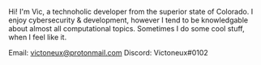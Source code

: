 Hi! I'm Vic, a technoholic developer from the superior state of Colorado. I enjoy cybersecurity & development, however I tend to be knowledgable about almost all computational topics. Sometimes I do some cool stuff, when I feel like it.

Email: victoneux@protonmail.com
Discord: Victoneux#0102

<!---
Victoneux/Victoneux is a ✨ special ✨ repository because its `README.md` (this file) appears on your GitHub profile.
You can click the Preview link to take a look at your changes.
--->
